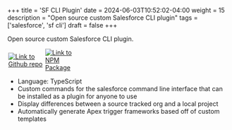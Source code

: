 +++
title = 'SF CLI Plugin'
date = 2024-06-03T10:52:02-04:00
weight = 15
description = "Open source custom Salesforce CLI plugin"
tags = ['salesforce', 'sf cli']
draft = false
+++

Open source custom Salesforce CLI plugin.

<div style="display: flex; width: 35%">
    <a style="margin: auto; margin-left: 0px; padding: 0px 2px 0px 2px;" href="https://github.com/k-capehart/kc-sf-plugin"><img src="https://img.shields.io/badge/GitHub-100000?style=for-the-badge&logo=github&logoColor=whitef" alt="Link to Github repo"></a>
    <a style="margin: auto; margin-left: 0px; padding: 0px 2px 0px 2px;" href="https://www.npmjs.com/package/kc-sf-plugin"><img src="https://img.shields.io/npm/v/kc-sf-plugin.svg?label=kc-sf-plugin" alt="Link to NPM Package"></a>
</div>

- Language: TypeScript
- Custom commands for the salesforce command line interface that can be installed as a plugin for anyone to use
- Display differences between a source tracked org and a local project
- Automatically generate Apex trigger frameworks based off of custom templates 
